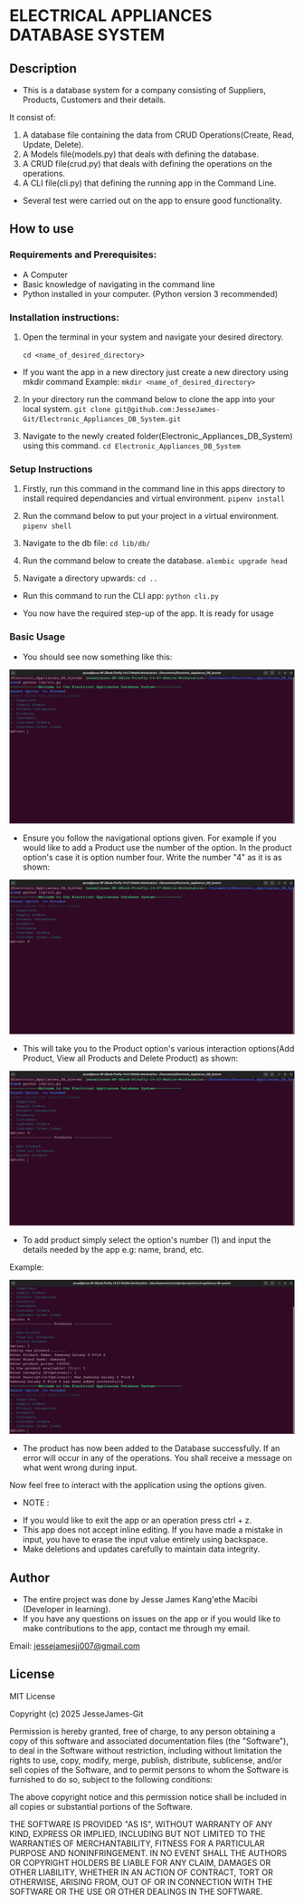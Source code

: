 # ELECTRICAL APPLIANCES DATABASE SYSTEM
## Description
- This is a database system for a company consisting of Suppliers, Products, Customers and their details.

It consist of:
1. A database file containing the data from CRUD Operations(Create, Read, Update, Delete).
2. A Models file(models.py) that deals with defining the database.
3. A CRUD file(crud.py) that deals with defining the operations on the operations.
4. A CLI file(cli.py) that defining the running app in the Command Line.

- Several test were carried out on the app to ensure good functionality.

## How to use
### Requirements and Prerequisites:
- A Computer
- Basic knowledge of navigating in the command line
- Python installed in your computer. (Python version 3 recommended)

### Installation instructions:
1. Open the terminal in your system and navigate your desired directory.

    ``` cd <name_of_desired_directory> ```

* If you want the app in a new directory just create a new directory using mkdir command
Example:
    ``` mkdir <name_of_desired_directory> ```

2. In your directory run the command below to clone the app into your local system.
    ``` git clone git@github.com:JesseJames-Git/Electronic_Appliances_DB_System.git ```

3. Navigate to the newly created folder(Electronic_Appliances_DB_System) using this command.
    ``` cd Electronic_Appliances_DB_System ```

### Setup Instructions
1. Firstly, run this command in the command line in this apps directory to install required dependancies and virtual environment.
    ``` pipenv install ```

2. Run the command below to put your project in a virtual environment.
    ``` pipenv shell ```

3. Navigate to the db file:
    ``` cd lib/db/ ```

3. Run the command below to create the database.
    ``` alembic upgrade head ```

4. Navigate a directory upwards:
    ``` cd .. ```

- Run this command to run the CLI app:
    ``` python cli.py ```

- You now have the required step-up of the app. It is ready for usage

### Basic Usage
- You should see now something like this:

<img src = "Pictures/Start-up.png"/>

- Ensure you follow the navigational options given. For example if you would like to add a Product use the number of the option. In the product option's case it is option number four. Write the number "4" as it is as shown:

<img src = "Pictures/Selecting_option.png" />

- This will take you to the Product option's various interaction options(Add Product, View all Products and Delete Product) as shown:

<img src = "Pictures/Selected_option.png" />

- To add product simply select the option's number (1) and input the details needed by the app e.g: name, brand, etc.

Example:

<img src = "Pictures/Successful_Operation.png" />

- The product has now been added to the Database successfully. If an error will occur in any of the operations. You shall receive a message on what went wrong during input.

Now feel free to interact with the application using the options given.

* NOTE :
- If you would like to exit the app or an operation press ctrl + z.
- This app does not accept inline editing. If you have made a mistake in input, you have to erase the input value entirely using backspace.
- Make deletions and updates carefully to maintain data integrity.


## Author
- The entire project was done by Jesse James Kang'ethe Macibi (Developer in learning).
- If you have any questions on issues on the app or if you would like to make contributions to the app, contact me through my email.

Email: jessejamesjj007@gmail.com

## License
MIT License

Copyright (c) 2025 JesseJames-Git

Permission is hereby granted, free of charge, to any person obtaining a copy
of this software and associated documentation files (the "Software"), to deal
in the Software without restriction, including without limitation the rights
to use, copy, modify, merge, publish, distribute, sublicense, and/or sell
copies of the Software, and to permit persons to whom the Software is
furnished to do so, subject to the following conditions:

The above copyright notice and this permission notice shall be included in all
copies or substantial portions of the Software.

THE SOFTWARE IS PROVIDED "AS IS", WITHOUT WARRANTY OF ANY KIND, EXPRESS OR
IMPLIED, INCLUDING BUT NOT LIMITED TO THE WARRANTIES OF MERCHANTABILITY,
FITNESS FOR A PARTICULAR PURPOSE AND NONINFRINGEMENT. IN NO EVENT SHALL THE
AUTHORS OR COPYRIGHT HOLDERS BE LIABLE FOR ANY CLAIM, DAMAGES OR OTHER
LIABILITY, WHETHER IN AN ACTION OF CONTRACT, TORT OR OTHERWISE, ARISING FROM,
OUT OF OR IN CONNECTION WITH THE SOFTWARE OR THE USE OR OTHER DEALINGS IN THE
SOFTWARE.